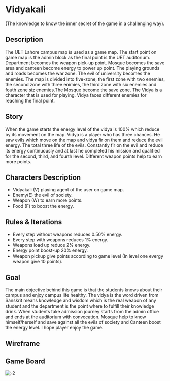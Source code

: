 # Vidyakali
(The knowledge to know the inner secret of the game in a challenging way).


## Description
The UET Lahore campus map is used as a game map. The start point on game map is the admin block as the final point is the UET auditorium. Department becomes the weapon pick-up point. Mosque becomes the save area and canteen become energy to power up point. The playing grounds and roads becomes the war zone. The evil of university becomes the enemies. The map is divided into five-zone, the first zone with two enemies, the second zone with three enimies, the third zone with  six enemies and fouth zone siz enemies.The Mosque become the save zone. The Vidya is a character that is used for playing. Vidya faces different enemies for reaching the final point.
## Story
When the game starts the energy level of the vidya is 100% which reduce by its movement on the map. Vidya is a player who has three chances. He saw evils which move on the map and vidya fir on them and reduce the evil energy. The total three life of the evils. Constantly fir on the evil and reduce its energy continuously and at last he completed his mission and qualified for the second, third, and fourth level. Different weapon points help to earn more points.
## Characters Description
-	Vidyakali (V) playing agent of the user on game map.
-	Enemy(E) the evil of society.
-	Weapon (W) to earn more points.
-	Food (F) to boost the energy.

##	Rules & Iterations
-	Every step without weapons reduces 0.50% energy.
-	Every step with weapons reduces 1% energy.
-	Weapons load up reduce 2% energy.
-	Energy point boost-up 20% energy.
-	Weapon pickup give points according to game level (In level one evergy weapon give 10 points).
##	Goal
The main objective behind this game is that the students knows about their campus and enjoy campus life healthy. The vidya is the word driven from Sanskrit means knowledge and wisdom which is the real weapon of any student and the department is the point where to fulfill their knowledge drink. When students take admission journey starts from the admin office and ends at the auditorium with convocation. Mosque help to know himself/herself and save against all the evils of society and Canteen boost the energy level. I hope player enjoy the game.
## Wireframe
## Game Board 
![-2](https://user-images.githubusercontent.com/96945594/172154958-128f714d-2686-46c1-97c6-5ba9e1d1b32e.JPG)
